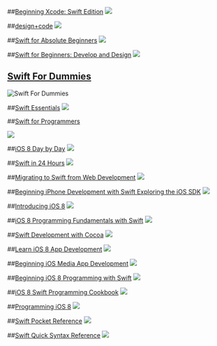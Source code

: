 ##[Beginning Xcode: Swift Edition](http://www.apress.com/9781484205396)
![](http://www.apress.com/media/catalog/product/cache/9/image/9df78eab33525d08d6e5fb8d27136e95/A/9/A9781484205396-3d.png)

##[design+code](https://designcode.io/)
![](https://designcode.io/images/ui/book.png)

##[Swift for Absolute Beginners](http://www.apress.com/9781484208878)
![](http://www.apress.com/media/catalog/product/cache/9/image/9df78eab33525d08d6e5fb8d27136e95/A/9/A9781484208878-3d.png)

##[Swift for Beginners: Develop and Design](http://www.peachpit.com/store/swift-for-beginners-develop-and-design-9780134044705)
![](http://ecx.images-amazon.com/images/I/61Rmu1UiLSL._SX258_BO1,204,203,200_.jpg)

## [Swift For Dummies](http://as.wiley.com/WileyCDA/WileyTitle/productCd-1119022223.html)
![Swift For Dummies](http://media.wiley.com/product_data/coverImage300/23/11190222/1119022223.jpg)

##[Swift Essentials](https://www.packtpub.com/application-development/swift-essentials)
![](https://d1ldz4te4covpm.cloudfront.net/sites/default/files/imagecache/ppv4_main_book_cover/3781_6701OT_Swift%20Essentials_cov.jpg)

##[Swift for Programmers](http://www.amazon.com/Swift-Programmers-Deitel-Developer-Series/dp/0134021363)

![](http://ecx.images-amazon.com/images/I/51FUUDhWkiL._SY344_BO1,204,203,200_.jpg)

##[iOS 8 Day by Day](https://leanpub.com/ios8daybyday)
![](https://s3.amazonaws.com/titlepages.leanpub.com/ios8daybyday/large?1428998332)

##[Swift in 24 Hours](https://www.safaribooksonline.com/library/view/swift-in-24/9780134032382/)
![](http://ecx.images-amazon.com/images/I/41OKOkbM3KL._SY344_BO1,204,203,200_.jpg)

##[Migrating to Swift from Web Development](http://www.apress.com/swift/iphone-ipad/9781484209325)
![](http://www.apress.com/media/catalog/product/cache/9/image/9df78eab33525d08d6e5fb8d27136e95/A/9/A9781484209325-3d.png)

##[Beginning iPhone Development with Swift Exploring the iOS SDK](http://www.apress.com/9781484204108)
![](http://www.apress.com/media/catalog/product/cache/9/image/9df78eab33525d08d6e5fb8d27136e95/A/9/A9781484204108-3d.png)

##[Introducing iOS 8](http://shop.oreilly.com/product/0636920034247.do)
![](http://akamaicovers.oreilly.com/images/0636920034247/lrg.jpg)

##[iOS 8 Programming Fundamentals with Swift](http://shop.oreilly.com/product/0636920034278.do)
![](http://akamaicovers.oreilly.com/images/0636920034278/lrg.jpg)

##[Swift Development with Cocoa](http://shop.oreilly.com/product/0636920034285.do)
![](http://akamaicovers.oreilly.com/images/0636920034285/lrg.jpg)

##[Learn iOS 8 App Development](http://www.apress.com/9781484202098)
![](http://www.apress.com/media/catalog/product/cache/9/image/9df78eab33525d08d6e5fb8d27136e95/A/9/A9781484202098-3d.png)

##[Beginning iOS Media App Development](http://www.apress.com/9781430250838)
![](http://www.apress.com/media/catalog/product/cache/9/image/9df78eab33525d08d6e5fb8d27136e95/A/9/A9781430250838-3d.png)

##[Beginning iOS 8 Programming with Swift](http://www.appcoda.com/swift/)
![](http://i57.tinypic.com/2a2u74.jpg)

##[iOS 8 Swift Programming Cookbook](http://www.oreilly.de/catalog/9781491908693/)
![](http://www.oreilly.de/catalog/covers/9781491908693.s.gif)

##[Programming iOS 8](http://shop.oreilly.com/product/0636920034261.do)
![](http://akamaicovers.oreilly.com/images/0636920034261/lrg.jpg)

##[Swift Pocket Reference](http://shop.oreilly.com/product/0636920035640.do)
![](http://akamaicovers.oreilly.com/images/0636920035640/lrg.jpg)

##[Swift Quick Syntax Reference](http://www.apress.com/9781484204405)
![](http://www.apress.com/media/catalog/product/cache/9/image/9df78eab33525d08d6e5fb8d27136e95/A/9/A9781484204405-3d.png)
